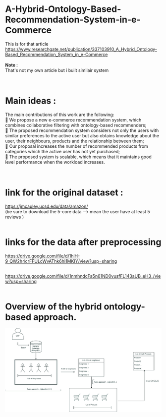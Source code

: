 # A-Hybrid-Ontology-Based-Recommendation-System-in-e-Commerce

This is for that article<br> https://www.researchgate.net/publication/337103910_A_Hybrid_Ontology-Based_Recommendation_System_in_e-Commerce <br><br>
<b>Note :</b><br>
That's not my own article but i built similair system <br><br><br>

# Main ideas :

The main contributions of this work are the following:<br>
 We propose a new e-commerce recommendation system, which combines collaborative filtering
with ontology-based recommenders;<br>
 The proposed recommendation system considers not only the users with similar preferences to
the active user but also obtains knowledge about the user, their neighbours, products and the
relationship between them;<br>
 Our proposal increases the number of recommended products from categories which the active
user has not yet purchased;<br>
 The proposed system is scalable, which means that it maintains good level performance when the
workload increases.<br><br><br>

# link for the original dataset : 
https://jmcauley.ucsd.edu/data/amazon/<br>
(be sure to download the 5-core data --> mean the user have at least 5 reviews )<br><br>

# links for the data after preprocessing 

https://drive.google.com/file/d/1hlH-9_QW2h4crFFULcWvAThk6hi1MKIY/view?usp=sharing<br><br>

https://drive.google.com/file/d/1nmhndcFa5n61ND0vusfFL143aUB_eH3_/view?usp=sharing<br><br>

# Overview of the hybrid ontology-based approach.

![](images/Overview-of-the-hybrid-ontology-based-approach.png)
